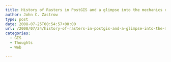```yaml
---
title: History of Rasters in PostGIS and a glimpse into the mechanics of an Open Source Project
author: John C. Zastrow
type: post
date: 2008-07-25T00:54:57+00:00
url: /2008/07/24/history-of-rasters-in-postgis-and-a-glimpse-into-the-mechanics-of-an-open-source-project/
categories:
  - GIS
  - Thoughts
  - Web

---
```

